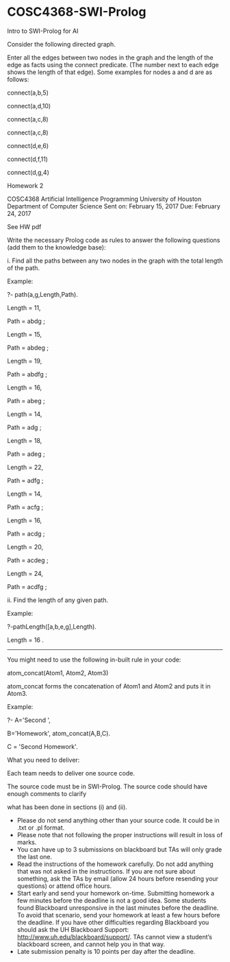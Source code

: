 # COSC4368-SWI-Prolog
Intro to SWI-Prolog for AI


Consider the following directed graph.

Enter all the edges between two nodes in the graph and the length of the edge as facts using the
connect predicate. (The number next to each edge shows the length of that edge). Some examples
for nodes a and d are as follows:

connect(a,b,5)

connect(a,d,10)

connect(a,c,8)

connect(a,c,8)

connect(d,e,6)

connect(d,f,11)

connect(d,g,4)

Homework 2

COSC4368 Artificial Intelligence Programming
University of Houston
Department of Computer Science
Sent on: February 15, 2017
Due: February 24, 2017

See HW pdf

Write the necessary Prolog code as rules to answer the following questions (add them to the
knowledge base):

i. Find all the paths between any two nodes in the graph with the total length of the path.

Example:

?- path(a,g,Length,Path).

Length = 11,

Path = abdg ;

Length = 15,

Path = abdeg ;

Length = 19,

Path = abdfg ;

Length = 16,

Path = abeg ;

Length = 14,

Path = adg ;

Length = 18,

Path = adeg ;

Length = 22,

Path = adfg ;

Length = 14,

Path = acfg ;

Length = 16,

Path = acdg ;

Length = 20,

Path = acdeg ;

Length = 24,

Path = acdfg ;

ii. Find the length of any given path.

Example:

?-pathLength([a,b,e,g],Length).

Length = 16 .

*************************************************************

You might need to use the following in-built rule in your code:

atom_concat(Atom1, Atom2, Atom3)

atom_concat forms the concatenation of Atom1 and Atom2 and puts it in Atom3.

Example:

?- A='Second ', 

B='Homework',
 atom_concat(A,B,C).

C = 'Second Homework'.

What you need to deliver:

Each team needs to deliver one source code.

The source code must be in SWI-Prolog. The source code should have enough comments to clarify

what has been done in sections (i) and (ii).

- Please do not send anything other than your source code. It could be in .txt or .pl format.
- Please note that not following the proper instructions will result in loss of marks.
- You can have up to 3 submissions on blackboard but TAs will only grade the last one.
- Read the instructions of the homework carefully. Do not add anything that was not asked in the instructions. If you are not sure about something, ask the TAs by email (allow 24 hours before resending your questions) or attend office hours.
- Start early and send your homework on-time. Submitting homework a few minutes before the deadline is not a good idea. Some students found Blackboard unresponsive in the last minutes before the deadline. To avoid that scenario, send your homework at least a few hours before the deadline. If you have other difficulties regarding Blackboard you should ask the UH Blackboard Support: http://www.uh.edu/blackboard/support/. TAs cannot view a student’s blackboard screen, and cannot help you in that way.
- Late submission penalty is 10 points per day after the deadline. 
